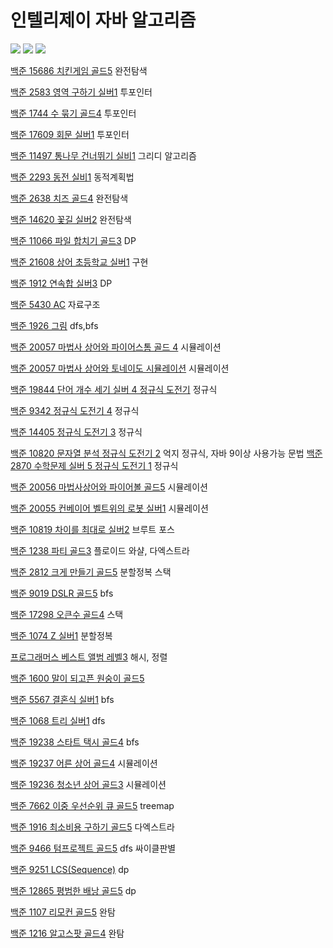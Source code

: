 # 인텔리제이 자바 알고리즘
![](https://i.imgur.com/XXXUt41.jpg)
![](https://i.imgur.com/esVpcLO.jpg)
![](https://i.imgur.com/KgQSBsz.png)

[백준 15686 치킨게임 골드5](https://github.com/youngpark17/AlgorithmJavaInteliJ/commit/288cf7ed2aa42d44baa57dc8d89f69e92d40e699)
완전탐색

[백준 2583 영역 구하기 실버1](https://github.com/youngpark17/AlgorithmJavaInteliJ/commit/aadeaf9a58ef6b9f13a37381e22199283db0968a)
투포인터

[백준 1744 수 묶기 골드4](https://github.com/youngpark17/AlgorithmJavaInteliJ/commit/3437a2da2df5292359f1bb743d770fe6f6d7797a)
투포인터

[백준 17609 회문 실버1](https://github.com/youngpark17/AlgorithmJavaInteliJ/commit/8e86ac4a333d471287dac8d42238c97f4c869f0c)
투포인터

[백준 11497 통나무 건너뛰기 실비1](https://github.com/youngpark17/AlgorithmJavaInteliJ/commit/90495bc2a8b19002ae95125e935f425487f73b9c)
그리디 알고리즘

[백준 2293 동전 실비1](https://github.com/youngpark17/AlgorithmJavaInteliJ/commit/d98f2d4f00f066df63d05552c4a1b7f83e9a8849)
동적계획법

[백준 2638 치즈 골드4](https://github.com/youngpark17/AlgorithmJavaInteliJ/commit/24a22f66b33574b21d993a1de2030d27b7362e10)
완전탐색

[백준 14620 꽃길 실버2](https://github.com/youngpark17/AlgorithmJavaInteliJ/commit/c90fdf4b6b239a1f9944876e0f56330c70d6c07f)
완전탐색

[백준 11066 파일 합치기 골드3](https://github.com/youngpark17/AlgorithmJavaInteliJ/commit/4da1a2e4a887f8184e2a467458b49e2698a3719d)
DP

[백준 21608 상어 초등학교 실버1](https://github.com/youngpark17/AlgorithmJavaInteliJ/commit/1a6b4814112ca6534eece9cbb5f221245f2621ea)
구현

[백준 1912 연속합 실버3](https://github.com/youngpark17/AlgorithmJavaInteliJ/commit/785221da028a88db0c3108c1e07e1f81c462efa7)
DP

[백준 5430 AC](https://github.com/youngpark17/AlgorithmJavaInteliJ/commit/72b86ddc2779aea48eb938740e10b49a6e3f0e19)
자료구조

[백준 1926 그림](https://github.com/youngpark17/AlgorithmJavaInteliJ/commit/086fc70e6045ca04b82ba1e69817784371715d6e)
dfs,bfs

[백준 20057  마법사 상어와 파이어스톰 골드 4](https://github.com/youngpark17/AlgorithmJavaInteliJ/commit/0d40cf0a78f7dbc9810cb9c4500652e8ac577a26)
시뮬레이션

[백준 20057  마법사 상어와 토네이도 시뮬레이션](https://github.com/youngpark17/AlgorithmJavaInteliJ/commit/a0ff75e63f8756984272db36256665df512c9ea6)
시뮬레이션

[백준 19844  단어 개수 세기 실버 4 정규식 도전기](https://github.com/youngpark17/AlgorithmJavaInteliJ/commit/778bc33c21ee4f5c904b5e67f4b1305cab802ef7)
정규식

[백준 9342 정규식 도전기 4](https://github.com/youngpark17/AlgorithmJavaInteliJ/commit/cf635e65eb28864e614d71c895b0a4b1ca5040ee)
정규식

[백준 14405 정규식 도전기 3](https://github.com/youngpark17/AlgorithmJavaInteliJ/commit/3a6192d593da49972fd5890bf089fcffbb82643c)
정규식

[백준 10820 문자열 분석 정규식 도전기 2](https://github.com/youngpark17/AlgorithmJavaInteliJ/commit/b6349de612ce3658cff01d8dd91f5d0b251afbd3)
억지 정규식, 자바 9이상 사용가능 문법
[백준 2870 수학문제 실버 5 정규식 도전기 1](https://github.com/youngpark17/AlgorithmJavaInteliJ/commit/719d4ede1a85f7b0aee6e877efc14d814e0fa535)
정규식

[백준 20056 마법사상어와 파이어볼 골드5](https://github.com/youngpark17/AlgorithmJavaInteliJ/commit/258b400f38a50f66b2bbb8426742228e60d6d30d)
시뮬레이션

[백준 20055 컨베이어 벨트위의 로봇 실버1](https://github.com/youngpark17/AlgorithmJavaInteliJ/commit/28bbb31e85ce8e03259ab50a43e60659917bd50b)
시뮬레이션

[백준 10819 차이를 최대로 실버2](https://github.com/youngpark17/Algorithm_Java_InteliJ/commit/7cfebfc49da024b087dedc36e001f9a2fb0be816)
브루트 포스

[백준 1238 파티 골드3](https://github.com/youngpark17/Algorithm_Java_InteliJ/commit/6453859b50ff9dc0fe054fcffa60943644761bc1)
플로이드 와샬, 다엑스트라

[백준 2812 크게 만들기 골드5](https://github.com/youngpark17/Algorithm_Java_InteliJ/commit/e3efcea225409d18995db02efa04045d2c4e6138)
분할정복 스택

[백준 9019 DSLR 골드5](https://github.com/youngpark17/Algorithm_Java_InteliJ/commit/7b870261ca89995335c28761b700c883c2ea0e57)
bfs

[백준 17298 오큰수 골드4](https://github.com/youngpark17/Algorithm_Java_InteliJ/commit/becb9e3f8fdf54d510e5e8e19ab928d230b2b283)
스택

[백준 1074 Z 실버1](https://github.com/youngpark17/Algorithm_Java_InteliJ/commit/6d03710b75b58e8b3bc6711788e8948e89942bee)
분할정복

[프로그래머스 베스트 앨범 레벨3](https://github.com/youngpark17/Algorithm_Java_InteliJ/commit/cd94544ee07ff673545d95c1286c496981b1c4fa)
해시, 정렬

[백준 1600 말이 되고픈 원숭이 골드5](https://github.com/youngpark17/Algorithm_Java_InteliJ/commit/0762757d3dc31f3a394115132ab946e1b67ccdeb)

[백준 5567 결혼식 실버1](https://github.com/youngpark17/Algorithm_Java_InteliJ/commit/202e0eb05cc08f7e7bbb9688830bbcc0c7c7f898)
bfs

[백준 1068 트리 실버1](https://github.com/youngpark17/Algorithm_Java_InteliJ/commit/cb85986953b6715854549c747a5ecff5fd495a9d)
dfs

[백준 19238 스타트 택시 골드4](https://github.com/youngpark17/Algorithm_Java_InteliJ/commit/402a66da98aeb406a626db7c444ea73fe3c14731)
bfs

[백준 19237 어른 상어 골드4](https://github.com/youngpark17/Algorithm_Java_InteliJ/blob/master/BOJ_19237/src/Main.java)
시뮬레이션

[백준 19236 청소년 상어 골드3](https://github.com/youngpark17/Algorithm_Java_InteliJ/blob/master/BOJ_19236/src/Main.java)
시뮬레이션

[백준 7662 이중 우선순위 큐 골드5](https://github.com/youngpark17/Algorithm_Java_InteliJ/commit/4297a9d3c018b8e5477207449322e030364f5135)
treemap

[백준 1916 최소비용 구하기 골드5](https://github.com/youngpark17/Algorithm_Java_InteliJ/commit/aee064694047ee51528265bd08900081e8d5bafa)
다엑스트라

[백준 9466 텀프로젝트 골드5](https://github.com/youngpark17/Algorithm_Java_InteliJ/commit/b9f3916854e9132de1ea7278df241bfbcbaebd7b)
dfs 싸이클판별

[백준 9251 LCS(Sequence)](https://github.com/youngpark17/Algorithm_Java_InteliJ/commit/2954e4f80b97a0801da6ad3af489873a050ab47a)
dp

[백준 12865 평범한 배낭 골드5](https://github.com/youngpark17/Algorithm_Java_InteliJ/commit/595b8e22d3da31973e7263affbeec83ec3545e0c)
dp

[백준 1107 리모컨 골드5](https://github.com/youngpark17/Algorithm_Java_InteliJ/commit/e85d26c5b394373e114863d4422483142b5d3b03)
완탐

[백준 1216 알고스팟 골드4](https://github.com/youngpark17/Algorithm_Java_InteliJ/commit/cfcd03d1760cd0bac6d5b79d8ecdf22c37317b1f)
완탐